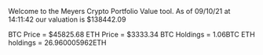 Welcome to the Meyers Crypto Portfolio Value tool. 
As of 09/10/21 at 14:11:42 our valuation is $138442.09 

BTC Price = $45825.68
 ETH Price = $3333.34
BTC Holdings = 1.06BTC
 ETH holdings = 26.960005962ETH 
